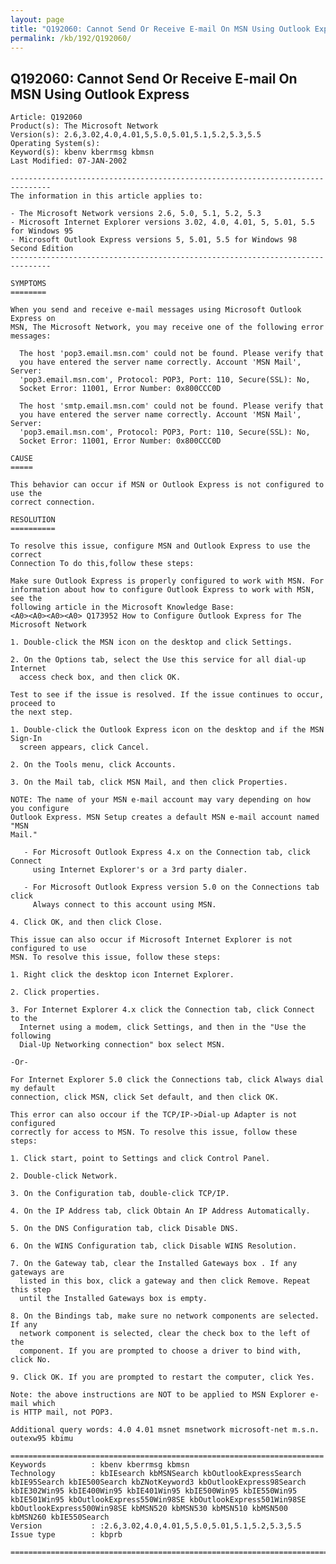 ```yaml
---
layout: page
title: "Q192060: Cannot Send Or Receive E-mail On MSN Using Outlook Express"
permalink: /kb/192/Q192060/
---
```


## Q192060: Cannot Send Or Receive E-mail On MSN Using Outlook Express

	Article: Q192060
	Product(s): The Microsoft Network
	Version(s): 2.6,3.02,4.0,4.01,5,5.0,5.01,5.1,5.2,5.3,5.5
	Operating System(s): 
	Keyword(s): kbenv kberrmsg kbmsn
	Last Modified: 07-JAN-2002
	
	-------------------------------------------------------------------------------
	The information in this article applies to:
	
	- The Microsoft Network versions 2.6, 5.0, 5.1, 5.2, 5.3 
	- Microsoft Internet Explorer versions 3.02, 4.0, 4.01, 5, 5.01, 5.5 for Windows 95 
	- Microsoft Outlook Express versions 5, 5.01, 5.5 for Windows 98 Second Edition 
	-------------------------------------------------------------------------------
	
	SYMPTOMS
	========
	
	When you send and receive e-mail messages using Microsoft Outlook Express on
	MSN, The Microsoft Network, you may receive one of the following error
	messages:
	
	  The host 'pop3.email.msn.com' could not be found. Please verify that
	  you have entered the server name correctly. Account 'MSN Mail', Server:
	  'pop3.email.msn.com', Protocol: POP3, Port: 110, Secure(SSL): No,
	  Socket Error: 11001, Error Number: 0x800CCC0D
	
	  The host 'smtp.email.msn.com' could not be found. Please verify that
	  you have entered the server name correctly. Account 'MSN Mail', Server:
	  'pop3.email.msn.com', Protocol: POP3, Port: 110, Secure(SSL): No,
	  Socket Error: 11001, Error Number: 0x800CCC0D
	
	CAUSE
	=====
	
	This behavior can occur if MSN or Outlook Express is not configured to use the
	correct connection.
	
	RESOLUTION
	==========
	
	To resolve this issue, configure MSN and Outlook Express to use the correct
	Connection To do this,follow these steps:
	
	Make sure Outlook Express is properly configured to work with MSN. For
	information about how to configure Outlook Express to work with MSN, see the
	following article in the Microsoft Knowledge Base:
	<A0><A0><A0><A0> Q173952 How to Configure Outlook Express for The Microsoft Network
	
	1. Double-click the MSN icon on the desktop and click Settings.
	
	2. On the Options tab, select the Use this service for all dial-up Internet
	  access check box, and then click OK.
	
	Test to see if the issue is resolved. If the issue continues to occur, proceed to
	the next step.
	
	1. Double-click the Outlook Express icon on the desktop and if the MSN Sign-In
	  screen appears, click Cancel.
	
	2. On the Tools menu, click Accounts.
	
	3. On the Mail tab, click MSN Mail, and then click Properties.
	
	NOTE: The name of your MSN e-mail account may vary depending on how you configure
	Outlook Express. MSN Setup creates a default MSN e-mail account named "MSN
	Mail."
	
	   - For Microsoft Outlook Express 4.x on the Connection tab, click Connect
	     using Internet Explorer's or a 3rd party dialer.
	
	   - For Microsoft Outlook Express version 5.0 on the Connections tab click
	     Always connect to this account using MSN.
	
	4. Click OK, and then click Close.
	
	This issue can also occur if Microsoft Internet Explorer is not configured to use
	MSN. To resolve this issue, follow these steps:
	
	1. Right click the desktop icon Internet Explorer.
	
	2. Click properties.
	
	3. For Internet Explorer 4.x click the Connection tab, click Connect to the
	  Internet using a modem, click Settings, and then in the "Use the following
	  Dial-Up Networking connection" box select MSN.
	
	-Or-
	
	For Internet Explorer 5.0 click the Connections tab, click Always dial my default
	connection, click MSN, click Set default, and then click OK.
	
	This error can also occour if the TCP/IP->Dial-up Adapter is not configured
	correctly for access to MSN. To resolve this issue, follow these steps:
	
	1. Click start, point to Settings and click Control Panel.
	
	2. Double-click Network.
	
	3. On the Configuration tab, double-click TCP/IP.
	
	4. On the IP Address tab, click Obtain An IP Address Automatically.
	
	5. On the DNS Configuration tab, click Disable DNS.
	
	6. On the WINS Configuration tab, click Disable WINS Resolution.
	
	7. On the Gateway tab, clear the Installed Gateways box . If any gateways are
	  listed in this box, click a gateway and then click Remove. Repeat this step
	  until the Installed Gateways box is empty.
	
	8. On the Bindings tab, make sure no network components are selected. If any
	  network component is selected, clear the check box to the left of the
	  component. If you are prompted to choose a driver to bind with, click No.
	
	9. Click OK. If you are prompted to restart the computer, click Yes.
	
	Note: the above instructions are NOT to be applied to MSN Explorer e-mail which
	is HTTP mail, not POP3.
	
	Additional query words: 4.0 4.01 msnet msnetwork microsoft-net m.s.n. outexw95 kbimu
	
	======================================================================
	Keywords          : kbenv kberrmsg kbmsn 
	Technology        : kbIEsearch kbMSNSearch kbOutlookExpressSearch kbIE95Search kbIE500Search kbZNotKeyword3 kbOutlookExpress98Search kbIE302Win95 kbIE400Win95 kbIE401Win95 kbIE500Win95 kbIE550Win95 kbIE501Win95 kbOutlookExpress550Win98SE kbOutlookExpress501Win98SE kbOutlookExpress500Win98SE kbMSN520 kbMSN530 kbMSN510 kbMSN500 kbMSN260 kbIE550Search
	Version           : :2.6,3.02,4.0,4.01,5,5.0,5.01,5.1,5.2,5.3,5.5
	Issue type        : kbprb
	
	=============================================================================
	
